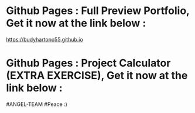 # Github Pages : Full Preview Portfolio, Get it now at the link below :

https://budyhartono55.github.io

# Github Pages : Project Calculator (EXTRA EXERCISE), Get it now at the link below :


#ANGEL-TEAM
#Peace :)
